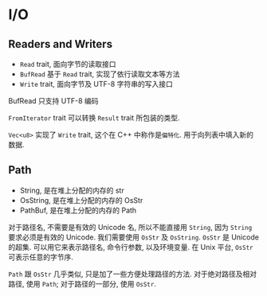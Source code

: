 # I/O

## Readers and Writers
* `Read` trait, 面向字节的读取接口
* `BufRead` 基于 `Read` trait, 实现了依行读取文本等方法
* `Write` trait, 面向字节及 UTF-8 字符串的写入接口

BufRead 只支持 UTF-8 编码

`FromIterator` trait 可以转换 `Result` trait 所包装的类型.

`Vec<u8>` 实现了 `Write` trait, 这个在 C++ 中称作是`偏特化`. 用于向列表中填入新的数据.

## Path
* String, 是在堆上分配的内存的 str
* OsString, 是在堆上分配的内存的 OsStr
* PathBuf, 是在堆上分配的内存的 Path

对于路径名, 不需要是有效的 Unicode 名, 所以不能直接用 `String`, 因为 `String` 
要求必须是有效的 Unicode. 我们需要使用 `OsStr` 及 `OsString`. `OsStr` 是
Unicode 的超集. 可以用它来表示路径名, 命令行参数, 以及环境变量. 在 Unix 平台,
`OsStr` 可表示任意的字节序.

`Path` 跟 `OsStr` 几乎类似, 只是加了一些方便处理路径的方法.
对于绝对路径及相对路径, 使用 `Path`; 对于路径的一部分, 使用 `OsStr`.
